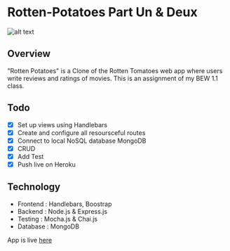 # Rotten-Potatoes Part Un & Deux
![alt text](https://img.tesco.com/Groceries/pi/000/0262410000000/IDShot_540x540.jpg)


## Overview 

"Rotten Potatoes" is a Clone of the Rotten Tomatoes web app where users write reviews and ratings of movies. This is an assignment of my BEW 1.1 class.

## Todo

- [x] Set up views using Handlebars
- [x] Create and configure all resoursceful routes
- [x] Connect to local NoSQL database MongoDB
- [x] CRUD
- [x] Add Test 
- [x] Push live on Heroku

## Technology

* Frontend : Handlebars, Boostrap
* Backend : Node.js & Express.js
* Testing : Mocha.js & Chai.js
* Database : MongoDB

App is live <a href = "https://rotten-potatoes-m-a.herokuapp.com/">here</a>
